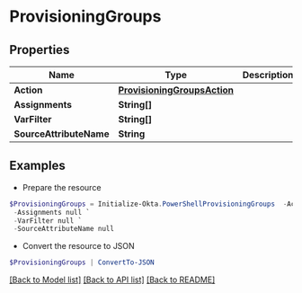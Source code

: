 # ProvisioningGroups
## Properties

Name | Type | Description | Notes
------------ | ------------- | ------------- | -------------
**Action** | [**ProvisioningGroupsAction**](ProvisioningGroupsAction.md) |  | [optional] 
**Assignments** | **String[]** |  | [optional] 
**VarFilter** | **String[]** |  | [optional] 
**SourceAttributeName** | **String** |  | [optional] 

## Examples

- Prepare the resource
```powershell
$ProvisioningGroups = Initialize-Okta.PowerShellProvisioningGroups  -Action null `
 -Assignments null `
 -VarFilter null `
 -SourceAttributeName null
```

- Convert the resource to JSON
```powershell
$ProvisioningGroups | ConvertTo-JSON
```

[[Back to Model list]](../README.md#documentation-for-models) [[Back to API list]](../README.md#documentation-for-api-endpoints) [[Back to README]](../README.md)

